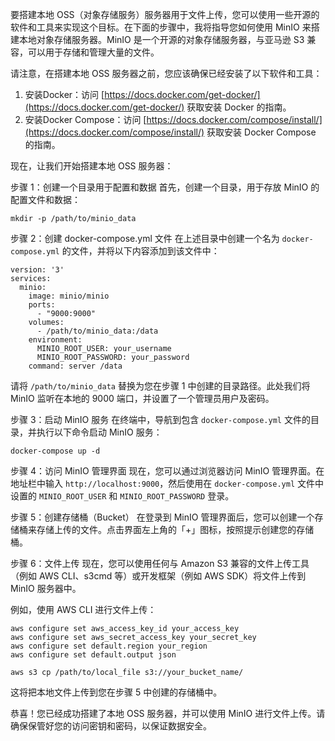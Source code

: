 要搭建本地 OSS（对象存储服务）服务器用于文件上传，您可以使用一些开源的软件和工具来实现这个目标。在下面的步骤中，我将指导您如何使用 MinIO 来搭建本地对象存储服务器。MinIO 是一个开源的对象存储服务器，与亚马逊 S3 兼容，可以用于存储和管理大量的文件。

请注意，在搭建本地 OSS 服务器之前，您应该确保已经安装了以下软件和工具：

1. 安装Docker：访问 [https://docs.docker.com/get-docker/](https://docs.docker.com/get-docker/) 获取安装 Docker 的指南。
2. 安装Docker Compose：访问 [https://docs.docker.com/compose/install/](https://docs.docker.com/compose/install/) 获取安装 Docker Compose 的指南。

现在，让我们开始搭建本地 OSS 服务器：

步骤 1：创建一个目录用于配置和数据 首先，创建一个目录，用于存放 MinIO 的配置文件和数据：

```
mkdir -p /path/to/minio_data

```

步骤 2：创建 docker-compose.yml 文件 在上述目录中创建一个名为 `docker-compose.yml` 的文件，并将以下内容添加到该文件中：

```
version: '3'
services:
  minio:
    image: minio/minio
    ports:
      - "9000:9000"
    volumes:
      - /path/to/minio_data:/data
    environment:
      MINIO_ROOT_USER: your_username
      MINIO_ROOT_PASSWORD: your_password
    command: server /data

```

请将 `/path/to/minio_data` 替换为您在步骤 1 中创建的目录路径。此处我们将 MinIO 监听在本地的 9000 端口，并设置了一个管理员用户及密码。

步骤 3：启动 MinIO 服务 在终端中，导航到包含 `docker-compose.yml` 文件的目录，并执行以下命令启动 MinIO 服务：

```
docker-compose up -d

```

步骤 4：访问 MinIO 管理界面 现在，您可以通过浏览器访问 MinIO 管理界面。在地址栏中输入 `http://localhost:9000`，然后使用在 `docker-compose.yml` 文件中设置的 `MINIO_ROOT_USER` 和 `MINIO_ROOT_PASSWORD` 登录。

步骤 5：创建存储桶（Bucket） 在登录到 MinIO 管理界面后，您可以创建一个存储桶来存储上传的文件。点击界面左上角的「+」图标，按照提示创建您的存储桶。

步骤 6：文件上传 现在，您可以使用任何与 Amazon S3 兼容的文件上传工具（例如 AWS CLI、s3cmd 等）或开发框架（例如 AWS SDK）将文件上传到 MinIO 服务器中。

例如，使用 AWS CLI 进行文件上传：

```
aws configure set aws_access_key_id your_access_key
aws configure set aws_secret_access_key your_secret_key
aws configure set default.region your_region
aws configure set default.output json

aws s3 cp /path/to/local_file s3://your_bucket_name/

```

这将把本地文件上传到您在步骤 5 中创建的存储桶中。

恭喜！您已经成功搭建了本地 OSS 服务器，并可以使用 MinIO 进行文件上传。请确保保管好您的访问密钥和密码，以保证数据安全。
